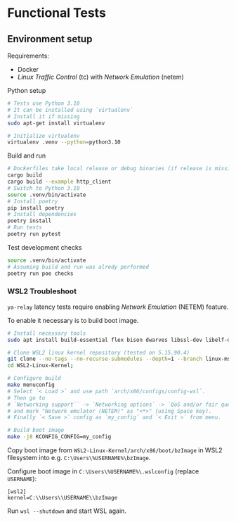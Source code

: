# Functional Tests

## Environment setup

Requirements:

- Docker
- _Linux Traffic Control_ (tc) with _Network Emulation_ (netem)

Python setup

```bash
# Tests use Python 3.10
# It can be installed using `virtualenv`
# Install it if missing
sudo apt-get install virtualenv

# Initialize virtualenv
virtualenv .venv --python=python3.10
```

Build and run

```bash
# Dockerfiles take local release or debug binaries (if release is missing)
cargo build
cargo build --example http_client
# Switch to Python 3.10
source .venv/bin/activate
# Install poetry
pip install poetry
# Install dependencies
poetry install
# Run tests
poetry run pytest
```

Test development checks

```bash
source .venv/bin/activate
# Assuming build and run was alredy performed
poetry run poe checks
```

### WSL2 Troubleshoot

`ya-relay` latency tests require enabling _Network Emulation_ (NETEM) feature.

To enable it necessary is to build boot image.

```bash
# Install necessary tools
sudo apt install build-essential flex bison dwarves libssl-dev libelf-dev

# Clone WSL2 linux kernel repository (tested on 5.15.90.4)
git clone --no-tags --no-recurse-submodules --depth=1 --branch linux-msft-wsl-5.15.90.4 git@github.com:microsoft/WSL2-Linux-Kernel.git
cd WSL2-Linux-Kernel;

# Configure build
make menuconfig
# Select `< Load >` and use path `arch/x86/configs/config-wsl`.
# Then go to
# `Networking support`` -> `Networking options` -> `QoS and/or fair queuing`
# and mark "Network emulator (NETEM)" as "<*>" (using Space key).
# Finally `< Save >` config as `my_config` and `< Exit >` from menu.

# Build boot image
make -j8 KCONFIG_CONFIG=my_config
```

Copy boot image from `WSL2-Linux-Kernel/arch/x86/boot/bzImage` in WSL2 filesystem into e.g. `C:\Users\%USERNAME%\bzImage`.

Configure boot image in `C:\Users\%USERNAME%\.wslconfig` (replace `USERNAME`):

```.wslconfig
[wsl2]
kernel=C:\\Users\\USERNAME\\bzImage
```

Run `wsl --shutdown` and start WSL again.
